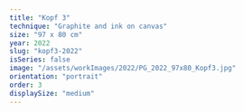 ```yaml
---
title: "Kopf 3"
technique: "Graphite and ink on canvas"
size: "97 x 80 cm"
year: 2022
slug: "kopf3-2022"
isSeries: false
image: "/assets/workImages/2022/PG_2022_97x80_Kopf3.jpg"
orientation: "portrait"
order: 3
displaySize: "medium"
---
```

